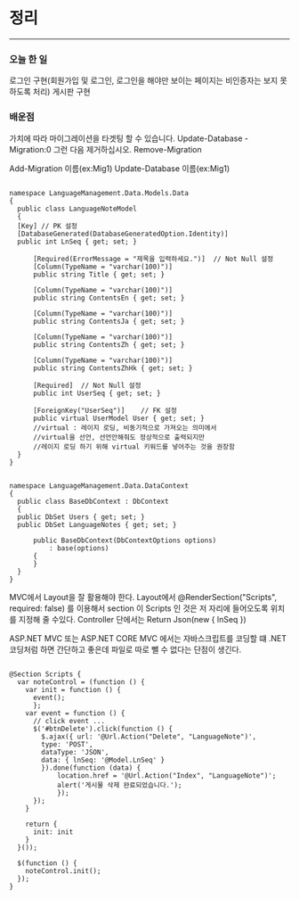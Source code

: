 # 정리
---
### 오늘 한 일
로그인 구현(회원가입 및 로그인, 로그인을 해야만 보이는 페이지는 비인증자는 보지 못하도록 처리)
게시판 구현

### 배운점
가치에 따라 마이그레이션을 타겟팅 할 수 있습니다.
Update-Database -Migration:0
그런 다음 제거하십시오.
Remove-Migration

Add-Migration 이름(ex:Mig1)
Update-Database 이름(ex:Mig1)

<pre><code>
namespace LanguageManagement.Data.Models.Data
{
  public class LanguageNoteModel
  {
  [Key] // PK 설정
  [DatabaseGenerated(DatabaseGeneratedOption.Identity)]
  public int LnSeq { get; set; }

      [Required(ErrorMessage = "제목을 입력하세요.")]  // Not Null 설정
      [Column(TypeName = "varchar(100)")]
      public string Title { get; set; }

      [Column(TypeName = "varchar(100)")]
      public string ContentsEn { get; set; }

      [Column(TypeName = "varchar(100)")]
      public string ContentsJa { get; set; }

      [Column(TypeName = "varchar(100)")]
      public string ContentsZh { get; set; }

      [Column(TypeName = "varchar(100)")]
      public string ContentsZhHk { get; set; }

      [Required]  // Not Null 설정
      public int UserSeq { get; set; }

      [ForeignKey("UserSeq")]    // FK 설정
      public virtual UserModel User { get; set; }
      //virtual : 레이지 로딩, 비동기적으로 가져오는 의미에서
      //virtual을 선언, 선언안해줘도 정상적으로 출력되지만
      //레이지 로딩 하기 위해 virtual 키워드를 넣어주는 것을 권장함 
  }
}
</pre></code>

<pre><code>
namespace LanguageManagement.Data.DataContext
{
  public class BaseDbContext : DbContext
  {
  public DbSet Users { get; set; }
  public DbSet LanguageNotes { get; set; }

      public BaseDbContext(DbContextOptions<BaseDbContext> options)
          : base(options)
      {
      }
  }
}
</pre></code>

MVC에서 Layout을 잘 활용해야 한다.
Layout에서 @RenderSection("Scripts", required: false) 를 이용해서
section 이 Scripts 인 것은 저 자리에 들어오도록 위치를 지정해 줄 수있다.
Controller 단에서는 Return Json(new { lnSeq })

ASP.NET MVC 또는 ASP.NET CORE MVC 에서는 자바스크립트를 코딩할 떄 .NET 코딩처럼 하면 간단하고 좋은데 파일로 따로 뺄 수 없다는 단점이 생긴다.

<pre><code>
@Section Scripts { 
  var noteControl = (function () {
    var init = function () {
      event();
      };
    var event = function () {
      // click event ...
      $('#btnDelete').click(function () {
        $.ajax({ url: '@Url.Action("Delete", "LanguageNote")',
        type: 'POST',
        dataType: 'JSON',
        data: { lnSeq: '@Model.LnSeq' }
        }).done(function (data) {
            location.href = '@Url.Action("Index", "LanguageNote")';
            alert('게시물 삭제 완료되었습니다.');
            });
      });
    }

    return {
      init: init
    }
  }());
  
  $(function () {
    noteControl.init();
  }); 
}
</pre></code>